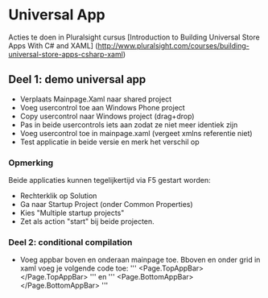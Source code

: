 # Universal App
Acties te doen in Pluralsight cursus [Introduction to Building Universal Store Apps With C# and XAML]
(http://www.pluralsight.com/courses/building-universal-store-apps-csharp-xaml) 
## Deel 1: demo universal app
* Verplaats Mainpage.Xaml naar shared project
* Voeg usercontrol toe aan Windows Phone project
* Copy usercontrol naar Windows project (drag+drop)
* Pas in beide usercontrols iets aan zodat ze niet meer identiek zijn
* Voeg usercontrol toe in mainpage.xaml (vergeet xmlns referentie niet)
* Test applicatie in beide versie en merk het verschil op

### Opmerking
Beide applicaties kunnen tegelijkertijd via F5 gestart worden:
* Rechterklik op Solution
* Ga naar Startup Project (onder Common Properties) 
* Kies "Multiple startup projects"
* Zet als action "start" bij beide projecten.

###  Deel 2: conditional compilation

* Voeg appbar boven en onderaan mainpage toe. Bboven en onder grid in xaml voeg je volgende code toe:
'''
<Page.TopAppBar>
        <AppBar>
            <StackPanel Height="300" Orientation="Horizontal" HorizontalAlignment="Stretch" Background="Pink"></StackPanel>
        </AppBar>
</Page.TopAppBar>
'''
en
'''
<Page.BottomAppBar>
        <CommandBar Background="Green">
            <AppBarButton Icon="Like" Label="Like"/>
            <AppBarButton Icon="Clock" Label="Navigate"></AppBarButton>
        </CommandBar>
    </Page.BottomAppBar>
'''